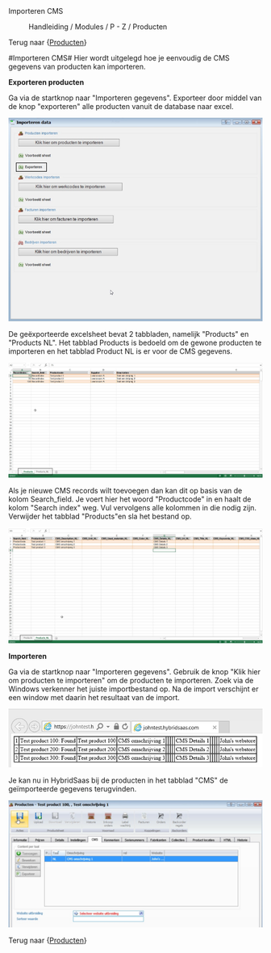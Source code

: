 <properties>
	<page>
		<title>Importeren CMS</title>
		<description>Importeren CMS</description>
	</page>
	<menu>
		<position>Handleiding / Modules / P - Z / Producten</position>
		<title>Importeren CMS</title>
	</menu>
</properties>

Terug naar {[Producten](http://hybridsaas.support/pages/handleiding/modules/P-Z/producten/producten)}

#Importeren CMS#
Hier wordt uitgelegd hoe je eenvoudig de CMS gegevens van producten kan importeren.


**Exporteren producten**

Ga via de startknop naar "Importeren gegevens".
Exporteer door middel van de knop "exporteren" alle producten vanuit de database naar excel.
 
![](images/producten-importeren.jpg)

De geëxporteerde excelsheet bevat 2 tabbladen, namelijk "Products" en "Products NL".
Het tabblad Products is bedoeld om de gewone producten te importeren en het tabblad Product NL is er voor de CMS gegevens.


![](images/producten-excel.jpg)

Als je nieuwe CMS records wilt toevoegen dan kan dit op basis van de kolom Search_field. Je voert hier het woord "Productcode" in en haalt de kolom "Search index" weg. 
Vul vervolgens alle kolommen in die nodig zijn.
Verwijder het tabblad "Products"en sla het bestand op.


![](images/producten-excel1.jpg)

**Importeren**

Ga via de startknop naar "Importeren gegevens".
Gebruik de knop "Klik hier om producten te importeren" om de producten te importeren. Zoek via de Windows verkenner het juiste importbestand op.
Na de import verschijnt er een window met daarin het resultaat van de import.

![](images/producten-resultaat.jpg)

Je kan nu in HybridSaas bij de producten in het tabblad "CMS" de geïmporteerde gegevens terugvinden.

![](images/producten-hs-resultaat.jpg)


Terug naar {[Producten](http://hybridsaas.support/pages/handleiding/modules/P-Z/producten/producten)}